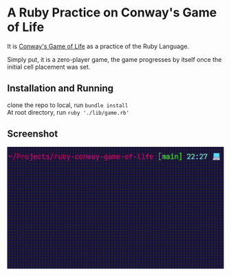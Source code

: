 # A Ruby Practice on Conway's Game of Life

It is [Conway's Game of Life](https://en.wikipedia.org/wiki/Conway%27s_Game_of_Life) as a practice of the Ruby Language.  

Simply put, it is a zero-player game, the game progresses by itself once the initial cell placement was set.  

## Installation and Running
clone the repo to local, run `bundle install`  
At root directory, run `ruby './lib/game.rb'`

## Screenshot
<img src="./reference/Game_Screenshot.gif" />